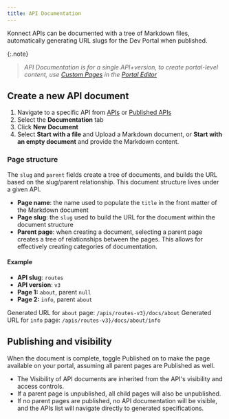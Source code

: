 ```yaml
---
title: API Documentation
---
```


Konnect APIs can be documented with a tree of Markdown files, automatically generating URL slugs for the Dev Portal when published.

{:.note}
> *API Documentation is for a single API+version, to create portal-level content, use [Custom Pages](/dev-portal/portals/customization/custom-pages) in the [Portal Editor](/dev/portal/portals/customization/portal-editor)*

## Create a new API document

1. Navigate to a specific API from [APIs](/dev-portal/apis) or [Published APIs](/dev-portal/portals/publishing)
2. Select the **Documentation** tab
3. Click **New Document**
4. Select **Start with a file** and Upload a Markdown document, or **Start with an empty document** and provide the Markdown content.

### Page structure

The `slug` and `parent` fields create a tree of documents, and builds the URL based on the slug/parent relationship. This document structure lives under a given API.

* **Page name**: the name used to populate the `title` in the front matter of the Markdown document
* **Page slug**: the `slug` used to build the URL for the document within the document structure
* **Parent page**: when creating a document, selecting a parent page creates a tree of relationships between the pages. This allows for effectively creating categories of documentation.

#### Example
* **API slug**: `routes`
* **API version**: `v3`
* **Page 1:** `about`, parent `null`
* **Page 2:** `info`, parent `about`

Generated URL for `about` page: `/apis/routes-v3}/docs/about`
Generated URL for `info` page: `/apis/routes-v3}/docs/about/info`

## Publishing and visibility

When the document is complete, toggle Published on to make the page available on your portal, assuming all parent pages are Published as well.

* The Visibility of API documents are inherited from the API's visibility and access controls. 
* If a parent page is unpublished, all child pages will also be unpublished. 
* If no parent pages are published, no API documentation will be visible, and the APIs list will navigate directly to generated specifications.

